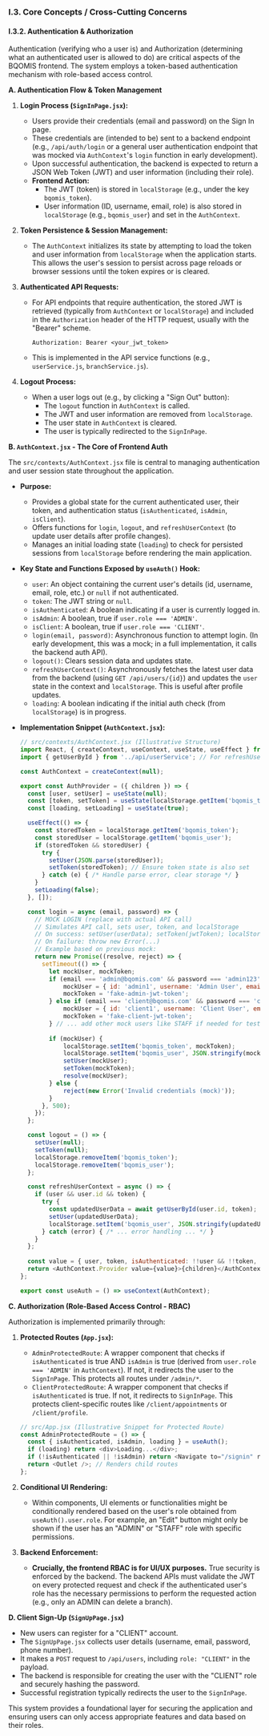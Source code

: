 
### I.3. Core Concepts / Cross-Cutting Concerns

#### I.3.2. Authentication & Authorization

Authentication (verifying who a user is) and Authorization (determining what an authenticated user is allowed to do) are critical aspects of the BQOMIS frontend. The system employs a token-based authentication mechanism with role-based access control.

**A. Authentication Flow & Token Management**

1.  **Login Process (`SignInPage.jsx`):**
    *   Users provide their credentials (email and password) on the Sign In page.
    *   These credentials are (intended to be) sent to a backend endpoint (e.g., `/api/auth/login` or a general user authentication endpoint that was mocked via `AuthContext`'s `login` function in early development).
    *   Upon successful authentication, the backend is expected to return a JSON Web Token (JWT) and user information (including their role).
    *   **Frontend Action:**
        *   The JWT (token) is stored in `localStorage` (e.g., under the key `bqomis_token`).
        *   User information (ID, username, email, role) is also stored in `localStorage` (e.g., `bqomis_user`) and set in the `AuthContext`.

2.  **Token Persistence & Session Management:**
    *   The `AuthContext` initializes its state by attempting to load the token and user information from `localStorage` when the application starts. This allows the user's session to persist across page reloads or browser sessions until the token expires or is cleared.

3.  **Authenticated API Requests:**
    *   For API endpoints that require authentication, the stored JWT is retrieved (typically from `AuthContext` or `localStorage`) and included in the `Authorization` header of the HTTP request, usually with the "Bearer" scheme.
        ```
        Authorization: Bearer <your_jwt_token>
        ```
    *   This is implemented in the API service functions (e.g., `userService.js`, `branchService.js`).

4.  **Logout Process:**
    *   When a user logs out (e.g., by clicking a "Sign Out" button):
        *   The `logout` function in `AuthContext` is called.
        *   The JWT and user information are removed from `localStorage`.
        *   The user state in `AuthContext` is cleared.
        *   The user is typically redirected to the `SignInPage`.

**B. `AuthContext.jsx` - The Core of Frontend Auth**

The `src/contexts/AuthContext.jsx` file is central to managing authentication and user session state throughout the application.

*   **Purpose:**
    *   Provides a global state for the current authenticated user, their token, and authentication status (`isAuthenticated`, `isAdmin`, `isClient`).
    *   Offers functions for `login`, `logout`, and `refreshUserContext` (to update user details after profile changes).
    *   Manages an initial loading state (`loading`) to check for persisted sessions from `localStorage` before rendering the main application.
*   **Key State and Functions Exposed by `useAuth()` Hook:**
    *   `user`: An object containing the current user's details (id, username, email, role, etc.) or `null` if not authenticated.
    *   `token`: The JWT string or `null`.
    *   `isAuthenticated`: A boolean indicating if a user is currently logged in.
    *   `isAdmin`: A boolean, true if `user.role === 'ADMIN'`.
    *   `isClient`: A boolean, true if `user.role === 'CLIENT'`.
    *   `login(email, password)`: Asynchronous function to attempt login. (In early development, this was a mock; in a full implementation, it calls the backend auth API).
    *   `logout()`: Clears session data and updates state.
    *   `refreshUserContext()`: Asynchronously fetches the latest user data from the backend (using `GET /api/users/{id}`) and updates the `user` state in the context and `localStorage`. This is useful after profile updates.
    *   `loading`: A boolean indicating if the initial auth check (from `localStorage`) is in progress.

*   **Implementation Snippet (`AuthContext.jsx`):**
    ```javascript
    // src/contexts/AuthContext.jsx (Illustrative Structure)
    import React, { createContext, useContext, useState, useEffect } from 'react';
    import { getUserById } from '../api/userService'; // For refreshUserContext

    const AuthContext = createContext(null);

    export const AuthProvider = ({ children }) => {
      const [user, setUser] = useState(null);
      const [token, setToken] = useState(localStorage.getItem('bqomis_token'));
      const [loading, setLoading] = useState(true);

      useEffect(() => {
        const storedToken = localStorage.getItem('bqomis_token');
        const storedUser = localStorage.getItem('bqomis_user');
        if (storedToken && storedUser) {
          try {
            setUser(JSON.parse(storedUser));
            setToken(storedToken); // Ensure token state is also set
          } catch (e) { /* Handle parse error, clear storage */ }
        }
        setLoading(false);
      }, []);

      const login = async (email, password) => {
        // MOCK LOGIN (replace with actual API call)
        // Simulates API call, sets user, token, and localStorage
        // On success: setUser(userData); setToken(jwtToken); localStorage.setItem(...)
        // On failure: throw new Error(...)
        // Example based on previous mock:
        return new Promise((resolve, reject) => {
          setTimeout(() => {
            let mockUser, mockToken;
            if (email === 'admin@bqomis.com' && password === 'admin123') {
                mockUser = { id: 'admin1', username: 'Admin User', email: 'admin@bqomis.com', role: 'ADMIN' };
                mockToken = 'fake-admin-jwt-token';
            } else if (email === 'client@bqomis.com' && password === 'client123') {
                mockUser = { id: 'client1', username: 'Client User', email: 'client@bqomis.com', role: 'CLIENT' };
                mockToken = 'fake-client-jwt-token';
            } // ... add other mock users like STAFF if needed for testing ...
            
            if (mockUser) {
                localStorage.setItem('bqomis_token', mockToken);
                localStorage.setItem('bqomis_user', JSON.stringify(mockUser));
                setUser(mockUser);
                setToken(mockToken);
                resolve(mockUser);
            } else {
                reject(new Error('Invalid credentials (mock)'));
            }
          }, 500);
        });
      };

      const logout = () => {
        setUser(null);
        setToken(null);
        localStorage.removeItem('bqomis_token');
        localStorage.removeItem('bqomis_user');
      };

      const refreshUserContext = async () => {
        if (user && user.id && token) {
          try {
            const updatedUserData = await getUserById(user.id, token);
            setUser(updatedUserData);
            localStorage.setItem('bqomis_user', JSON.stringify(updatedUserData));
          } catch (error) { /* ... error handling ... */ }
        }
      };
      
      const value = { user, token, isAuthenticated: !!user && !!token, isAdmin: user?.role === 'ADMIN', isClient: user?.role === 'CLIENT', login, logout, refreshUserContext, loading };
      return <AuthContext.Provider value={value}>{children}</AuthContext.Provider>;
    };

    export const useAuth = () => useContext(AuthContext);
    ```

**C. Authorization (Role-Based Access Control - RBAC)**

Authorization is implemented primarily through:

1.  **Protected Routes (`App.jsx`):**
    *   `AdminProtectedRoute`: A wrapper component that checks if `isAuthenticated` is true AND `isAdmin` is true (derived from `user.role === 'ADMIN'` in `AuthContext`). If not, it redirects the user to the `SignInPage`. This protects all routes under `/admin/*`.
    *   `ClientProtectedRoute`: A wrapper component that checks if `isAuthenticated` is true. If not, it redirects to `SignInPage`. This protects client-specific routes like `/client/appointments` or `/client/profile`.

    ```javascript
    // src/App.jsx (Illustrative Snippet for Protected Route)
    const AdminProtectedRoute = () => {
      const { isAuthenticated, isAdmin, loading } = useAuth();
      if (loading) return <div>Loading...</div>;
      if (!isAuthenticated || !isAdmin) return <Navigate to="/signin" replace />;
      return <Outlet />; // Renders child routes
    };
    ```

2.  **Conditional UI Rendering:**
    *   Within components, UI elements or functionalities might be conditionally rendered based on the user's role obtained from `useAuth().user.role`. For example, an "Edit" button might only be shown if the user has an "ADMIN" or "STAFF" role with specific permissions.

3.  **Backend Enforcement:**
    *   **Crucially, the frontend RBAC is for UI/UX purposes.** True security is enforced by the backend. The backend APIs must validate the JWT on every protected request and check if the authenticated user's role has the necessary permissions to perform the requested action (e.g., only an ADMIN can delete a branch).

**D. Client Sign-Up (`SignUpPage.jsx`)**

*   New users can register for a "CLIENT" account.
*   The `SignUpPage.jsx` collects user details (username, email, password, phone number).
*   It makes a `POST` request to `/api/users`, including `role: "CLIENT"` in the payload.
*   The backend is responsible for creating the user with the "CLIENT" role and securely hashing the password.
*   Successful registration typically redirects the user to the `SignInPage`.

This system provides a foundational layer for securing the application and ensuring users can only access appropriate features and data based on their roles.